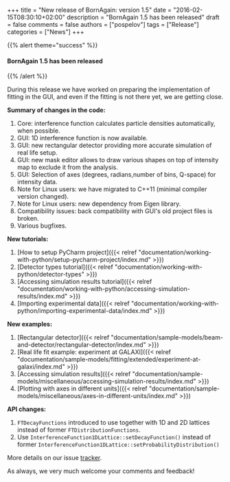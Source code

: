 +++
title = "New release of BornAgain: version 1.5"
date = "2016-02-15T08:30:10+02:00"
description = "BornAgain 1.5 has been released"
draft = false
comments = false
authors = ["pospelov"]
tags = ["Release"]
categories = ["News"]
+++

{{% alert theme="success" %}}
#### BornAgain 1.5 has been released
{{% /alert %}}

During this release we have worked on preparing the implementation of fitting in the GUI, and even if the fitting is not there yet, we are getting close.

**Summary of changes in the code:**

1. Core: interference function calculates particle densities automatically, when possible.
1. GUI: 1D interference function is now available.
1. GUI: new rectangular detector providing more accurate simulation of real life setup.
1. GUI: new mask editor allows to draw various shapes on top of intensity map to exclude it from the analysis.
1. GUI: Selection of axes (degrees, radians,number of bins, Q-space) for intensity data.
1. Note for Linux users: we have migrated to C++11 (minimal compiler version changed).
1. Note for Linux users: new dependency from Eigen library.
1. Compatibility issues: back compatibility with GUI's old project files is broken.
1. Various bugfixes.

**New tutorials:**

1. [How to setup PyCharm project]({{< relref "documentation/working-with-python/setup-pycharm-project/index.md" >}})
1. [Detector types tutorial]({{< relref "documentation/working-with-python/detector-types" >}})
1. [Accessing simulation results tutorial]({{< relref "documentation/working-with-python/accessing-simulation-results/index.md" >}})
1. [Importing experimental data]({{< relref "documentation/working-with-python/importing-experimental-data/index.md" >}})

**New examples:**

1. [Rectangular detector]({{< relref "documentation/sample-models/beam-and-detector/rectangular-detector/index.md" >}})
1. [Real life fit example: experiment at GALAXI]({{< relref "documentation/sample-models/fitting/extended/experiment-at-galaxi/index.md" >}})
1. [Accessing simulation results]({{< relref "documentation/sample-models/miscellaneous/accessing-simulation-results/index.md" >}})
1. [Plotting with axes in different units]({{< relref "documentation/sample-models/miscellaneous/axes-in-different-units/index.md" >}})

**API changes:**

1. `FTDecayFunctions` introduced to use together with 1D and 2D lattices instead of former `FTDistributionFunctions`.
1. Use `InterferenceFunction1DLattice::setDecayFunction()` instead of former `InterferenceFunction1DLattice::setProbabilityDistribution()`

More details on our issue [tracker](http://apps.jcns.fz-juelich.de/redmine/versions/31).

As always, we very much welcome your comments and feedback!
